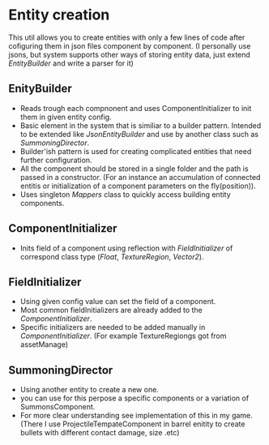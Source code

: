 
# Entity creation
This util allows you to create entities with only a few lines of code after cofiguring them in json files component by component.
(I personally use jsons, but system supports other ways of storing entity data, just extend _EntityBuilder_ and write a parser for it)
## EnityBuilder
- Reads trough each compnonent and uses ComponentInitializer to init them in given entity config.
- Basic element in the system that is similiar to a builder pattern. Intended to be extended like _JsonEntityBuilder_ and use by another class such as _SummoningDirector_.
- Builder'ish pattern is used for creating complicated entities that need further configuration.
- All the component should be stored in a single folder and the path is passed in a constructor.
(For an instance an accumulation of connected entitis or initialization of a component parameters on the fly(position)).
- Uses singleton _Mappers_ class to quickly access building entity components. 
## ComponentInitializer
- Inits field of a component using reflection with _FieldInitializer_ of correspond class type (_Float_, _TextureRegion_, _Vector2_).
## FieldInitializer
- Using given config value can set the field of a component.
- Most common fieldInitializers are already added to the _ComponentInitializer_.
- Specific initializers are needed to be added manually in _ComponentInitializer_.
(For example TextureRegiongs got from assetManage)
## SummoningDirector 
- Using another entity to create a new one. 
- you can use for this perpose a specific components or a variation of SummonsComponent.
- For more clear understanding see implementation of this in my game.
(There I use ProjectileTempateComponent in barrel enitity to create bullets with different contact damage, size .etc)
